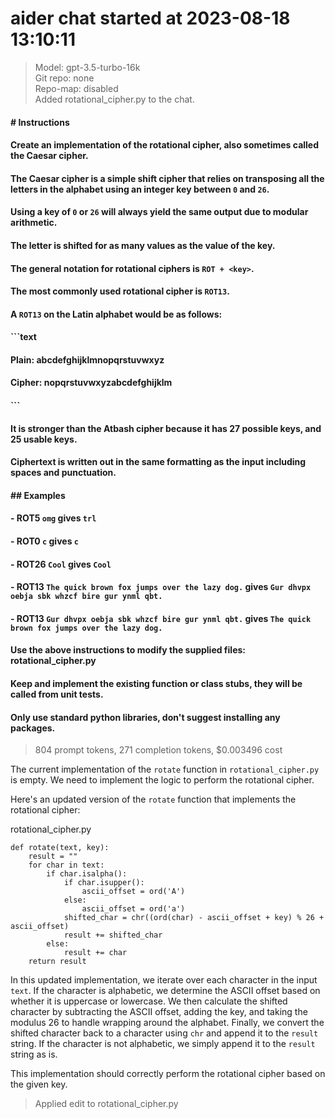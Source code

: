 
# aider chat started at 2023-08-18 13:10:11

> Model: gpt-3.5-turbo-16k  
> Git repo: none  
> Repo-map: disabled  
> Added rotational_cipher.py to the chat.  

#### # Instructions  
####   
#### Create an implementation of the rotational cipher, also sometimes called the Caesar cipher.  
####   
#### The Caesar cipher is a simple shift cipher that relies on transposing all the letters in the alphabet using an integer key between `0` and `26`.  
#### Using a key of `0` or `26` will always yield the same output due to modular arithmetic.  
#### The letter is shifted for as many values as the value of the key.  
####   
#### The general notation for rotational ciphers is `ROT + <key>`.  
#### The most commonly used rotational cipher is `ROT13`.  
####   
#### A `ROT13` on the Latin alphabet would be as follows:  
####   
#### ```text  
#### Plain:  abcdefghijklmnopqrstuvwxyz  
#### Cipher: nopqrstuvwxyzabcdefghijklm  
#### ```  
####   
#### It is stronger than the Atbash cipher because it has 27 possible keys, and 25 usable keys.  
####   
#### Ciphertext is written out in the same formatting as the input including spaces and punctuation.  
####   
#### ## Examples  
####   
#### - ROT5  `omg` gives `trl`  
#### - ROT0  `c` gives `c`  
#### - ROT26 `Cool` gives `Cool`  
#### - ROT13 `The quick brown fox jumps over the lazy dog.` gives `Gur dhvpx oebja sbk whzcf bire gur ynml qbt.`  
#### - ROT13 `Gur dhvpx oebja sbk whzcf bire gur ynml qbt.` gives `The quick brown fox jumps over the lazy dog.`  
####   
#### ####  
####   
#### Use the above instructions to modify the supplied files: rotational_cipher.py  
#### Keep and implement the existing function or class stubs, they will be called from unit tests.  
#### Only use standard python libraries, don't suggest installing any packages.  
> 804 prompt tokens, 271 completion tokens, $0.003496 cost  

The current implementation of the `rotate` function in `rotational_cipher.py` is empty. We need to implement the logic to perform the rotational cipher.

Here's an updated version of the `rotate` function that implements the rotational cipher:

rotational_cipher.py
```
def rotate(text, key):
    result = ""
    for char in text:
        if char.isalpha():
            if char.isupper():
                ascii_offset = ord('A')
            else:
                ascii_offset = ord('a')
            shifted_char = chr((ord(char) - ascii_offset + key) % 26 + ascii_offset)
            result += shifted_char
        else:
            result += char
    return result
```

In this updated implementation, we iterate over each character in the input `text`. If the character is alphabetic, we determine the ASCII offset based on whether it is uppercase or lowercase. We then calculate the shifted character by subtracting the ASCII offset, adding the key, and taking the modulus 26 to handle wrapping around the alphabet. Finally, we convert the shifted character back to a character using `chr` and append it to the `result` string. If the character is not alphabetic, we simply append it to the `result` string as is.

This implementation should correctly perform the rotational cipher based on the given key.

> Applied edit to rotational_cipher.py  
